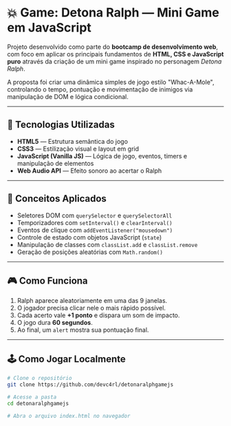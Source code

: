 # 💥 Game: Detona Ralph — Mini Game em JavaScript

Projeto desenvolvido como parte do **bootcamp de desenvolvimento web**, com foco em aplicar os principais fundamentos de **HTML, CSS e JavaScript puro** através da criação de um mini game inspirado no personagem *Detona Ralph*.

A proposta foi criar uma dinâmica simples de jogo estilo "Whac-A-Mole", controlando o tempo, pontuação e movimentação de inimigos via manipulação de DOM e lógica condicional.

---

## 🚀 Tecnologias Utilizadas

- **HTML5** — Estrutura semântica do jogo
- **CSS3** — Estilização visual e layout em grid
- **JavaScript (Vanilla JS)** — Lógica de jogo, eventos, timers e manipulação de elementos
- **Web Audio API** — Efeito sonoro ao acertar o Ralph

---

## 🧠 Conceitos Aplicados

- Seletores DOM com `querySelector` e `querySelectorAll`
- Temporizadores com `setInterval()` e `clearInterval()`
- Eventos de clique com `addEventListener("mousedown")`
- Controle de estado com objetos JavaScript (`state`)
- Manipulação de classes com `classList.add` e `classList.remove`
- Geração de posições aleatórias com `Math.random()`

---

## 🎮 Como Funciona

1. Ralph aparece aleatoriamente em uma das 9 janelas.
2. O jogador precisa clicar nele o mais rápido possível.
3. Cada acerto vale **+1 ponto** e dispara um som de impacto.
4. O jogo dura **60 segundos**.
5. Ao final, um `alert` mostra sua pontuação final.

---

## 🕹️ Como Jogar Localmente

```bash
# Clone o repositório
git clone https://github.com/devc4rl/detonaralphgamejs

# Acesse a pasta
cd detonaralphgamejs

# Abra o arquivo index.html no navegador
